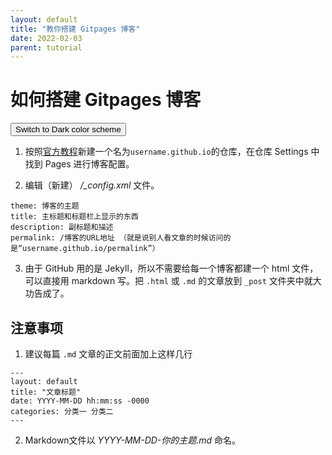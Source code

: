 ```yaml
---
layout: default
title: "教你搭建 Gitpages 博客"
date: 2022-02-03
parent: tutorial
---
```


# 如何搭建 Gitpages 博客
<button class="btn js-toggle-dark-mode">Switch to Dark color scheme</button>

<script>
const toggleDarkMode = document.querySelector('.js-toggle-dark-mode');

jtd.addEvent(toggleDarkMode, 'click', function(){
  if (jtd.getTheme() === 'dark') {
    jtd.setTheme('light');
    toggleDarkMode.textContent = 'Switch to dark color scheme';
  } else {
    jtd.setTheme('dark');
    toggleDarkMode.textContent = 'Return to the light side';
  }
});
</script>
1. 按照[官方教程](https://docs.github.com/cn/pages/setting-up-a-github-pages-site-with-jekyll/creating-a-github-pages-site-with-jekyll)新建一个名为`username.github.io`的仓库，在仓库 Settings 中找到 Pages 进行博客配置。

2. 编辑（新建） */_config.xml* 文件。

```
theme: 博客的主题
title: 主标题和标题栏上显示的东西
description: 副标题和描述
permalink: /博客的URL地址 （就是说别人看文章的时候访问的是“username.github.io/permalink”）
```

3. 由于 GitHub 用的是 Jekyll，所以不需要给每一个博客都建一个 html 文件，可以直接用 markdown 写。把 `.html` 或 `.md` 的文章放到 `_post` 文件夹中就大功告成了。

## 注意事项

1. 建议每篇 `.md` 文章的正文前面加上这样几行

```
---
layout: default
title: "文章标题"
date: YYYY-MM-DD hh:mm:ss -0000
categories: 分类一 分类二
---
```

2. Markdown文件以 *YYYY-MM-DD-你的主题.md* 命名。
